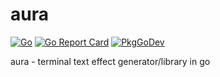 # aura

[![Go](https://img.shields.io/badge/--00ADD8?logo=go&logoColor=ffffff)](https://go.dev/) [![Go Report Card](https://goreportcard.com/badge/github.com/x86ed/aura)](https://goreportcard.com/report/github.com/x86ed/aura) [![PkgGoDev](https://pkg.go.dev/badge/github.com/x86ed/aura)](https://pkg.go.dev/github.com/x86ed/aura)

aura - terminal text effect generator/library in go
